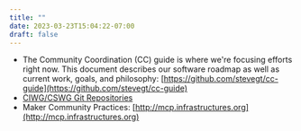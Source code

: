 ```yaml
---
title: ""
date: 2023-03-23T15:04:22-07:00
draft: false
---
```


- The Community Coordination (CC) guide is where we're focusing
  efforts right now.  This document describes our software roadmap as
  well as current work, goals, and philosophy:
  [https://github.com/stevegt/cc-guide](https://github.com/stevegt/cc-guide)
- [CIWG/CSWG Git Repositories](https://github.com/orgs/ciwg/repositories)
- Maker Community Practices: [http://mcp.infrastructures.org](http://mcp.infrastructures.org)
